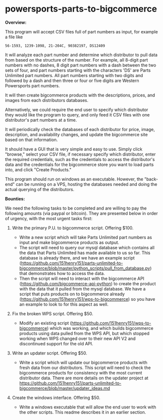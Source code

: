 # powersports-parts-to-bigcommerce

**Overview:**

This program will accept CSV files full of part numbers as input, for example a file like
    
    56-1593, 1239-1098, 21-204C, 90382197, DS12409

It will analyze each part number and determine which distributor to pull data from based on the structure of the number. For example, all 8-digit part numbers with no dashes, 8 digit part numbers with a dash between the two sets of four, and part numbers starting with the characters 'DS' are Parts Unlimited part numbers. All part numbers starting with two digits and followed by a dash and then three or four or five digits are Western Powersports part numbers.

It will then create bigcommerce products with the descriptions, prices, and images from each distributors databases.

Alternatively, we could require the end user to specify which distributor they would like the program to query, and only feed it CSV files with one distributor's part numbers at a time.

It will periodically check the databases of each distributor for price, image, description, and availability changes, and update the bigcommerce site based on that information. 

It should have a GUI that is very simple and easy to use. Simply click "browse," select your CSV file, if necessary specify which distributor, enter the required credentials, such as the credentials to access the distributor's data and the credentials for the bigcommerce store you want to load parts into, and click "Create Products."

This program should run on windows as an executable. However, the "back-end" can be running on a VPS, hosting the databases needed and doing the actual querying of the distributors.

**Bounties:**

We need the following tasks to be completed and are willing to pay the following amounts (via paypal or bitcoin). They are presented below in order of urgency, with the most urgent tasks first:

1. Write the primary P.U. to bigcommerce script. Offering $100.
    * Write a new script which will take Parts Unlimited part numbers as input and make bigcommerce products as output. 
    * The script will need to query our mysql database which contains all the data that Parts Unlimited has made available to us so far. This database is already there, and we have an example script (https://github.com/151henry151/parts-unlimited-to-bigcommerce/blob/master/python_scripts/pull_from_database.py) that demonstrates how to access the data. 
    * Then the script will need to interact with the bigcommerce API (https://github.com/bigcommerce-api-python) to create the product with the data that it pulled from the mysql database. We have a script that puts products on to bigcommerce already (https://github.com/151henry151/wps-to-bigcommerce) so you have an example to look to for this aspect as well.

2. Fix the broken WPS script. Offering $50.
    * Modify an existing script (https://github.com/151henry151/wps-to-bigcommerce) which was working, and which builds bigcommerce products using data pulled from the WPS API, but which stopped working when WPS changed over to their new API V2 and discontinued support for the old API.

3. Write an updater script. Offering $50.
    * Write a script which will update our bigcommerce products with fresh data from our distributors. This script will need to check the bigcommerce products for consistency with the most current distributor data. There are more details on the updater project at https://github.com/151henry151/parts-unlimited-to-bigcommerce/blob/master/updater_ideas.md

4. Create the windows interface. Offering $50.
    * Write a windows executable that will allow the end user to work with the other scripts. This readme describes it in an earlier section.
